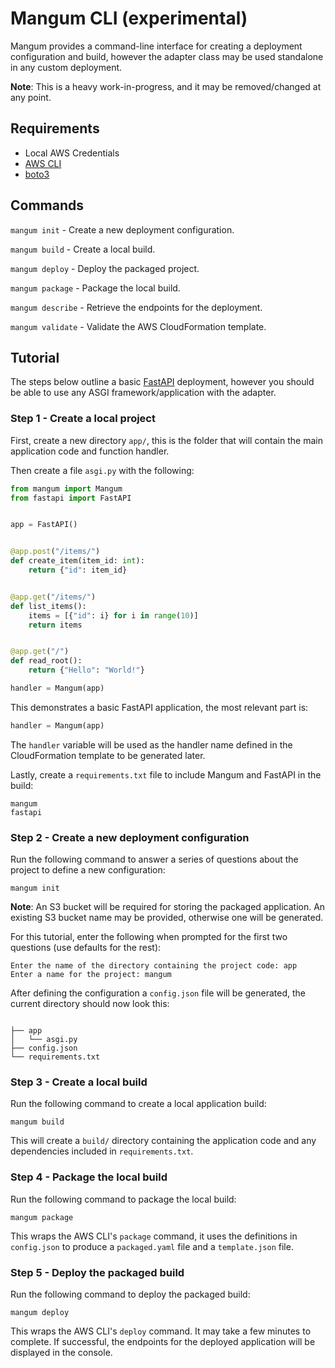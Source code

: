 # Mangum CLI (experimental)

Mangum provides a command-line interface for creating a deployment configuration and build, however the adapter class may be used standalone in any custom deployment.

**Note**: This is a heavy work-in-progress, and it may be removed/changed at any point.

## Requirements

- Local AWS Credentials
- [AWS CLI](https://aws.amazon.com/cli/)
- [boto3](https://boto3.amazonaws.com/v1/documentation/api/latest/index.html)

## Commands

`mangum init` - Create a new deployment configuration.

`mangum build` - Create a local build.

`mangum deploy` - Deploy the packaged project.

`mangum package` -  Package the local build.

`mangum describe` -  Retrieve the endpoints for the deployment.

`mangum validate` - Validate the AWS CloudFormation template.

## Tutorial

The steps below outline a basic [FastAPI](https://fastapi.tiangolo.com/) deployment, however you should be able to use any ASGI framework/application with the adapter.

### Step 1 - Create a local project

First, create a new directory `app/`, this is the folder that will contain the main application code and function handler.

Then create a file `asgi.py` with the following:

```python
from mangum import Mangum
from fastapi import FastAPI


app = FastAPI()


@app.post("/items/")
def create_item(item_id: int):
    return {"id": item_id}


@app.get("/items/")
def list_items():
    items = [{"id": i} for i in range(10)]
    return items


@app.get("/")
def read_root():
    return {"Hello": "World!"}

handler = Mangum(app)
```

This demonstrates a basic FastAPI application, the most relevant part is:

```python
handler = Mangum(app)
```

The `handler` variable will be used as the handler name defined in the CloudFormation template to be generated later.

Lastly, create a `requirements.txt` file to include Mangum and FastAPI in the build:

```
mangum
fastapi
```


### Step 2 - Create a new deployment configuration
    
Run the following command to answer a series of questions about the project to define a new configuration:

```shell
mangum init
```

**Note**: An S3 bucket will be required for storing the packaged application. An existing S3 bucket name may be provided, otherwise one will be generated.

For this tutorial, enter the following when prompted for the first two questions (use defaults for the rest):

```shell
Enter the name of the directory containing the project code: app
Enter a name for the project: mangum
```

After defining the configuration a `config.json` file will be generated, the current directory should now look this:

```shell

├── app
│   └── asgi.py
├── config.json
└── requirements.txt
```

### Step 3 - Create a local build

Run the following command to create a local application build:

```shell
mangum build
```

This will create a `build/` directory containing the application code and any dependencies included in `requirements.txt`.

### Step 4 - Package the local build

Run the following command to package the local build:

```shell
mangum package
```

This wraps the AWS CLI's `package` command, it uses the definitions in `config.json` to produce a `packaged.yaml` file and a `template.json` file.

### Step 5 - Deploy the packaged build

Run the following command to deploy the packaged build:

```shell
mangum deploy
```

This wraps the AWS CLI's `deploy` command. It may take a few minutes to complete. If successful, the endpoints for the deployed application will be displayed in the console.
